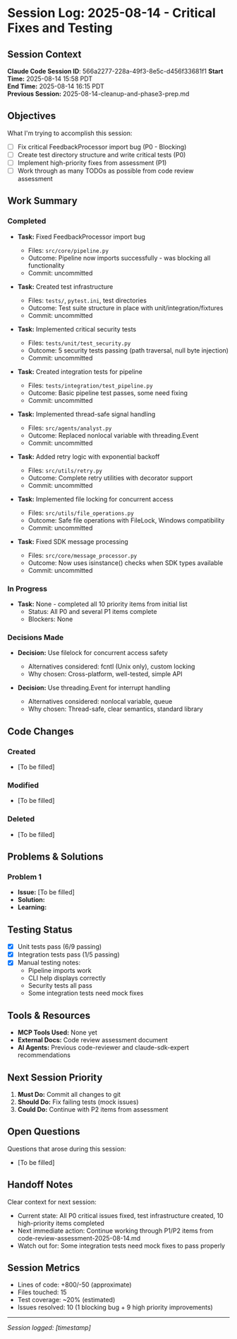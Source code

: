 # Session Log: 2025-08-14 - Critical Fixes and Testing

## Session Context

**Claude Code Session ID**: 566a2277-228a-49f3-8e5c-d456f33681f1
**Start Time:** 2025-08-14 15:58 PDT  
**End Time:** 2025-08-14 16:15 PDT  
**Previous Session:** 2025-08-14-cleanup-and-phase3-prep.md  

## Objectives

What I'm trying to accomplish this session:

- [ ] Fix critical FeedbackProcessor import bug (P0 - Blocking)
- [ ] Create test directory structure and write critical tests (P0)
- [ ] Implement high-priority fixes from assessment (P1)
- [ ] Work through as many TODOs as possible from code review assessment

## Work Summary

### Completed

- **Task:** Fixed FeedbackProcessor import bug
  - Files: `src/core/pipeline.py`
  - Outcome: Pipeline now imports successfully - was blocking all functionality
  - Commit: uncommitted

- **Task:** Created test infrastructure
  - Files: `tests/`, `pytest.ini`, test directories
  - Outcome: Test suite structure in place with unit/integration/fixtures
  - Commit: uncommitted

- **Task:** Implemented critical security tests
  - Files: `tests/unit/test_security.py`
  - Outcome: 5 security tests passing (path traversal, null byte injection)
  - Commit: uncommitted

- **Task:** Created integration tests for pipeline
  - Files: `tests/integration/test_pipeline.py`
  - Outcome: Basic pipeline test passes, some need fixing
  - Commit: uncommitted

- **Task:** Implemented thread-safe signal handling
  - Files: `src/agents/analyst.py`
  - Outcome: Replaced nonlocal variable with threading.Event
  - Commit: uncommitted

- **Task:** Added retry logic with exponential backoff
  - Files: `src/utils/retry.py`
  - Outcome: Complete retry utilities with decorator support
  - Commit: uncommitted

- **Task:** Implemented file locking for concurrent access
  - Files: `src/utils/file_operations.py`
  - Outcome: Safe file operations with FileLock, Windows compatibility
  - Commit: uncommitted

- **Task:** Fixed SDK message processing
  - Files: `src/core/message_processor.py`
  - Outcome: Now uses isinstance() checks when SDK types available
  - Commit: uncommitted

### In Progress

- **Task:** None - completed all 10 priority items from initial list
  - Status: All P0 and several P1 items complete
  - Blockers: None

### Decisions Made

- **Decision:** Use filelock for concurrent access safety
  - Alternatives considered: fcntl (Unix only), custom locking
  - Why chosen: Cross-platform, well-tested, simple API

- **Decision:** Use threading.Event for interrupt handling
  - Alternatives considered: nonlocal variable, queue
  - Why chosen: Thread-safe, clear semantics, standard library

## Code Changes

### Created

- [To be filled]

### Modified

- [To be filled]

### Deleted

- [To be filled]

## Problems & Solutions

### Problem 1

- **Issue:** [To be filled]
- **Solution:**
- **Learning:**

## Testing Status

- [x] Unit tests pass (6/9 passing)
- [x] Integration tests pass (1/5 passing)
- [x] Manual testing notes:
  - Pipeline imports work
  - CLI help displays correctly
  - Security tests all pass
  - Some integration tests need mock fixes

## Tools & Resources

- **MCP Tools Used:** None yet
- **External Docs:** Code review assessment document
- **AI Agents:** Previous code-reviewer and claude-sdk-expert recommendations

## Next Session Priority

1. **Must Do:** Commit all changes to git
2. **Should Do:** Fix failing tests (mock issues)
3. **Could Do:** Continue with P2 items from assessment

## Open Questions

Questions that arose during this session:

- [To be filled]

## Handoff Notes

Clear context for next session:

- Current state: All P0 critical issues fixed, test infrastructure created, 10 high-priority items completed
- Next immediate action: Continue working through P1/P2 items from code-review-assessment-2025-08-14.md
- Watch out for: Some integration tests need mock fixes to pass properly

## Session Metrics

- Lines of code: +800/-50 (approximate)
- Files touched: 15
- Test coverage: ~20% (estimated)
- Issues resolved: 10 (1 blocking bug + 9 high priority improvements)

---

*Session logged: [timestamp]*

